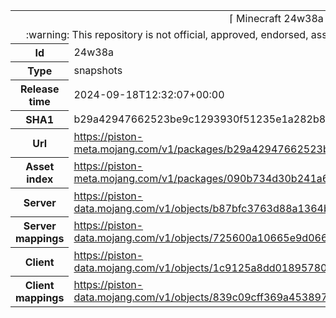 <html><table>
<tr><td colspan="2" align="center"><img width="0" height="0"><br/>⌈ Minecraft 24w38a ⌋<br/><img width="0" height="0"></td></tr>
<tr><td colspan="2" align="center"><img width="0" height="0"><br/>
:warning: This repository is not official, approved, endorsed, associated or connected with Mojang :warning:
<br/><img width="0" height="0"></td></tr>
<tr><th>Id</th><td>24w38a</td></tr>
<tr><th>Type</th><td>snapshots</td></tr>
<tr><th>Release time</th><td>2024-09-18T12:32:07+00:00</td></tr>
<tr><th>SHA1</th><td>b29a42947662523be9c1293930f51235e1a282b8</td></tr>
<tr><th>Url</th><td><a href="https://piston-meta.mojang.com/v1/packages/b29a42947662523be9c1293930f51235e1a282b8/24w38a.json">https://piston-meta.mojang.com/v1/packages/b29a42947662523be9c1293930f51235e1a282b8/24w38a.json</a></td></tr>
<tr><th>Asset index</th><td><a href="https://piston-meta.mojang.com/v1/packages/090b734d30b241a69daaa7b118f35459189b4e71/18.json">https://piston-meta.mojang.com/v1/packages/090b734d30b241a69daaa7b118f35459189b4e71/18.json</a></td></tr>
<tr><th>Server</th><td><a href="https://piston-data.mojang.com/v1/objects/b87bfc3763d88a1364b8ac30fe6f2ac3550948f8/server.jar">https://piston-data.mojang.com/v1/objects/b87bfc3763d88a1364b8ac30fe6f2ac3550948f8/server.jar</a></td></tr>
<tr><th>Server mappings</th><td><a href="https://piston-data.mojang.com/v1/objects/725600a10665e9d0668a7b6a0886a66ac1cddac3/server.txt">https://piston-data.mojang.com/v1/objects/725600a10665e9d0668a7b6a0886a66ac1cddac3/server.txt</a></td></tr>
<tr><th>Client</th><td><a href="https://piston-data.mojang.com/v1/objects/1c9125a8dd01895780cac36de1d91d29c93600f9/client.jar">https://piston-data.mojang.com/v1/objects/1c9125a8dd01895780cac36de1d91d29c93600f9/client.jar</a></td></tr>
<tr><th>Client mappings</th><td><a href="https://piston-data.mojang.com/v1/objects/839c09cff369a453897cb72a71dbfb06bf281755/client.txt">https://piston-data.mojang.com/v1/objects/839c09cff369a453897cb72a71dbfb06bf281755/client.txt</a></td></tr>
</table></html>